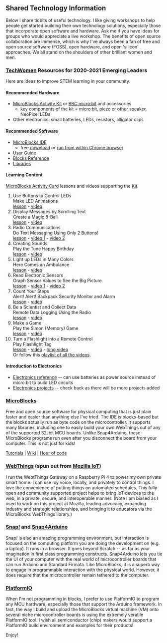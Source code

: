 ## Shared Technology Information

Below I share tidbits of useful technology. I like giving workshops to help people get started building their own technology solutions, especially those that incorporate open software and hardware. Ask me if you have ideas for groups who would appreciate a live workshop. The benefits of open source collaboration are immense, which is why I've always been a fan of free and open source software (FOSS), open hardware, and open 'silicon' approaches. We all stand on the shoulders of other brilliant women and men.

### [TechWomen](https://techwomen.org) Resources for 2020-2021 Emerging Leaders

Here are ideas to improve STEM learning in your community.

#### Recommended Hardware 
* [MicroBlocks Activity Kit](https://www.okdo.com/us/p/okdo-microblocks-classroom-activity-kit/) or [BBC micro:bit](https://microbit.org/buy/) and accessories
  * key components of the kit = micro:bit, piezo or other speaker, NeoPixel LEDs
* Other electronics: small batteries, LEDs, resistors, alligator clips

#### Recommended Software 
* [MicroBlocks IDE](http://microblocks.fun/)
  * free [download](http://microblocks.fun/download) or [run from within Chrome browser](http://microblocks.fun/mbrun)
* [User Guide](https://wiki.microblocks.fun/ide)
* [Blocks Reference](https://wiki.microblocks.fun/reference_manual)
* [Libraries](https://wiki.microblocks.fun/libraries)
  
#### Learning Content
[MicroBlocks Activity Card](http://microblocks.fun/learn) lessons and videos supporting the [Kit](https://wiki.microblocks.fun/en/kits/okdoactivitykitmicrobit).
1. Use Buttons to Control LEDs <br> Make LED Animations <br> [lesson](https://wiki.microblocks.fun/card_1_buttons_led_display.pdf) - [video](https://youtu.be/Pu1jFMuyDpE)
2. Display Messages by Scrolling Text <br> Create a Magic 8-Ball <br> [lesson](https://wiki.microblocks.fun/card_2_scrolling_magic_8-ball.pdf) - [video](https://youtu.be/igRhAvRpAqI)
3. Radio Communications <br> Do Text Messaging Using Only 2 Buttons! <br> [lesson](https://wiki.microblocks.fun/card_3_radio_texting.pdf) - [video 1](https://youtu.be/o3Mly7wOMOM) - [video 2](https://youtu.be/0ISMFgFI-kY)
4. Creating Sounds <br> Play the Tune Happy Birthday <br> [lesson](https://wiki.microblocks.fun/card_4_sound_music-small.pdf) - [video](https://youtu.be/wUXRA6ddepI)
5. Light up LEDs in Many Colors <br> Here Comes an Ambulance <br> [lesson](https://wiki.microblocks.fun/card_5_colorful_leds_ambulance.pdf) - [video](https://youtu.be/HMQY5n7dhsc)
6. Read Electronic Sensors <br> Graph Sensor Values to See the Big Picture <br> [lesson](https://wiki.microblocks.fun/card_6_sensors_graphing-small.pdf) - [video 1](https://youtu.be/t-X5qIZYqhY) - [video 2](https://youtu.be/Zh-b2QMKRnM)
7. Count Your Steps <br> Alert! Alert! Backpack Security Monitor and Alarm <br> [lesson](https://wiki.microblocks.fun/card_7_step_counter_motion.pdf) - [video](https://youtu.be/KIOewCLBb3U)
8. Be a Scientist and Collect Data <br> Remote Data Logging Using the Radio <br> [lesson](https://wiki.microblocks.fun/card_8_data_logging.pdf) - [video](https://youtu.be/ZBU6l-4XjQw)
9. Make a Game <br> Play the Simon (Memory) Game <br> [lesson](https://wiki.microblocks.fun/card_9_games_simon-small.pdf) - [video](https://youtu.be/oKuQvBGw41o)
10. Turn a Flashlight into a Remote Control <br> Play Flashlight Tag <br> [lesson](https://wiki.microblocks.fun/card_10_flashlight_remote_tag.pdf) - [video](https://youtu.be/AhnheX1g_nU) - [long video](https://youtu.be/VMPMrNIcQtw) <br>
Or follow this [playlist of all the videos](https://youtube.com/playlist?list=PLHsB9Dgp_QuN00KnVoIxXSjtI0U8CxHw6).

#### Introduction to Electronics
* [Electronics reference](https://wiki.microblocks.fun/electronics/working_with_electronics) -- can use batteries as power source instead of micro:bit to build LED circuits
* [Electronics projects](https://wiki.microblocks.fun/en/electronics) -- check back as there will be more projects added

### [MicroBlocks](http://microblocks.fun)

Free and open source software for physical computing that is just plain faster and easier than anything else I've tried. The IDE is blocks-based but the blocks actually run as byte code on the microcontroller. It supports many libraries, including one to easily build your own WebThings out of any of the supported 32-bit MCU boards. Unlike Snap4Arduino, these MicroBlocks programs run even after you disconnect the board from your computer. This is not just for kids!

[Tutorials](http://microblocks.fun/learn) | [Wiki](https://wiki.microblocks.fun) | [Hour of code](https://gpblocks.org/hourOfCode2018/microbitIntro/)

### [WebThings](https://webthings.io) (spun out from [Mozilla IoT](https://iot.mozilla.org))

I run the WebtThings Gateway on a Raspberry Pi 4 to power my own private smart home. I can use my voice, locally, and privately to control things. I love the convenience of putting things on automated schedules. This fully open and community supported project helps to bring IoT devices to the web, in a private, secure, and interoperable manner. (Note I am biased as I used to work on this project at Mozilla, leading advocacy, expanding industry and strategic relationships, and bringing it to educators via the MicroBlocks WebThings library.)

### [Snap!](https://snap.berkeley.edu/) and [Snap4Arduino](http://snap4arduino.rocks/)

Snap<i>!</i> is also an amazing programming environment, but interaction is focused on the computing platform you are doing the development on (e.g. a laptop). It runs in a browser. It goes beyond Scratch -- as far as your imagination in first class programming constructs. 
Snap4Arduino lets you tie the UI of your computer with the real world of microcontroller boards that can run Arduino and Standard Firmata. Like MicroBlocks, it is a superb way to engage in programmable interaction with the physical world. However, it does require that the microcontroller remain tethered to the computer.

### [PlatformIO](https://platformio.org)

When I'm not programming in blocks, I prefer to use PlatformIO to program any MCU hardware, especially those that support the Arduino framework. In fact, the way I build and upload the MicroBlocks virtual machine (VM) onto several niche microcontroller boards is using the extremely veratile PlatformIO tool. I wish all semiconductor (chip) makers would support a PlatformIO build environment and examples for their products!

Enjoy!
